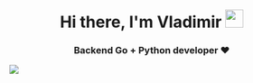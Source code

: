 <h1 align="center">Hi there, I'm Vladimir </a> 
<img src="https://github.com/blackcater/blackcater/raw/main/images/Hi.gif" height="32"/></h1>
<h3 align="center">Backend Go + Python developer ♥️</h3>

<link rel="stylesheet" href="https://github.com/devicons/devicon/blob/master/icons/python/python-original-wordmark.svg">

<a href="https://t.me/Babtis"><img src="https://img.shields.io/badge/Telegram-2CA5E0?style=for-the-badge&logo=telegram&logoColor=white"></img></a>
